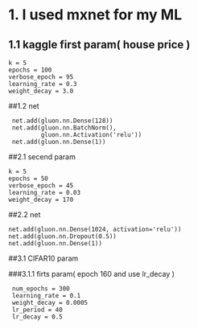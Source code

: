 # 1. I used mxnet for my ML
 
 
## 1.1 kaggle first param( house price )

    k = 5
    epochs = 100 
    verbose_epoch = 95
    learning_rate = 0.3
    weight_decay = 3.0

##1.2 net   

     net.add(gluon.nn.Dense(128))
     net.add(gluon.nn.BatchNorm(),
             gluon.nn.Activation('relu'))
     net.add(gluon.nn.Dense(1))

##2.1 secend param

    k = 5
    epochs = 50
    verbose_epoch = 45
    learning_rate = 0.03
    weight_decay = 170

##2.2 net

    net.add(gluon.nn.Dense(1024, activation='relu'))
    net.add(gluon.nn.Dropout(0.5))
    net.add(gluon.nn.Dense(1))
    
##3.1 CIFAR10 param

###3.1.1 firts param( epoch 160 and use lr_decay )
   ```
    num_epochs = 300
    learning_rate = 0.1
    weight_decay = 0.0005
    lr_period = 40
    lr_decay = 0.5
``` 

    
